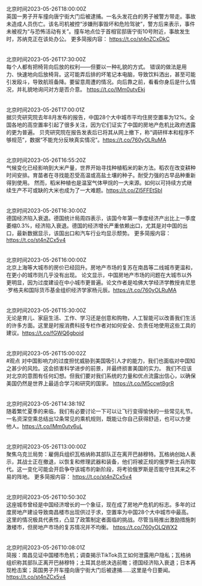 北京时间2023-05-26T18:00:00Z<br>英国一男子开车撞向唐宁街大门后被逮捕。一名头发花白的男子被警方带走。事故未造成人员伤亡。该名司机被控“涉嫌刑事毁坏和危险驾驶”，警方后来表示，事件未被视为“与恐怖活动有关”。撞车地点位于首相官邸唐宁街10号附近，事故发生时，苏纳克正在该处办公。
更多简报内容： https://t.co/st4nZCxDkC<br><br><br>北京时间2023-05-26T17:30:00Z<br>每个人都有把椅背向后放的权利——但要以一种礼貌的方式。
错误的做法是用力、快速地向后放椅背。这可能弄后排的坏笔记本电脑，导致饮料洒出，甚至可能引发殴斗，导致航班备降。要留意周遭的情况。向后靠之前，看看你身后是什么情况，并礼貌地询问对方是否介意。 https://t.co/lMm0utvEkj<br><br><br>北京时间2023-05-26T17:00:01Z<br>据贝壳研究院去年8月发布的报告，中国28个大中城市平均住房空置率为12%。全国各地的高空置率引起了很多关注，因为它们证实了中国的房地产危机比政府透露的更为普遍。
贝壳研究院在报告发表后已将其从网上撤下，称“调研样本和程序不够规范”，数据“不能充分反映真实情况”。https://t.co/760yOLRuMA<br><br><br>北京时间2023-05-26T16:55:20Z<br>气候变化已经影响到大米产量，世界开始寻找种植稻米的新方法。稻农在改变耕种时间安排。育苗者在寻找能忍受高温或高盐土壤的种子。耐受力强的古早品种重新得到使用。
然而，稻米种植也是温室气体甲烷的一大来源。如何以可持续方式继续生产不可或缺的大米也成为了一大难题。https://t.co/Zl5FFEtSbI<br><br><br>北京时间2023-05-26T16:30:00Z<br>德国经济陷入衰退。德国统计局周四表示，该国今年第一季度经济产出比上一季度萎缩0.3%，经济陷入衰退。德国的经济增长严重依赖出口，尤其是对中国的出口，最新数据显示，该国出口和汽车行业均显示颓势。
更多简报内容： https://t.co/st4nZCx5v4<br><br><br>北京时间2023-05-26T16:00:00Z<br>北京上海等大城市的房价已经回升。房地产市场的复苏在南昌等二线城市更温和，在更小的城市则几乎没有出现。
论文显示，中国房地产市场的问题在大城市以外更明显，因为过度建设在中小城市更普遍。论文作者是哈佛大学经济学教授肯尼思·罗格夫和国际货币基金组织经济学家杨元辰。https://t.co/760yOLRuMA<br><br><br>北京时间2023-05-26T15:30:00Z<br>无论是育儿、家庭生活、工作、学习还是创意和购物，人工智能可以改善我们生活的许多方面。这里是时报消费科技专栏作者对如何安全、负责任地使用这些工具的建议。https://t.co/fGWQ6gboid<br><br><br>北京时间2023-05-26T15:00:02Z<br>#观点 对中国影响力的过度担忧威胁到美国吸引人才的能力，我们也面临对中国知之甚少的风险。这会损害科学进步的前景，并最终损害美国的实力。
我们不应该对北京的意图有任何幻想。但我们要对我们系统的力量和优点流露出信心，以确保美国仍然是世界上最适合学习和研究的国家。
https://t.co/M5ccwt8grR<br><br><br>北京时间2023-05-26T14:38:19Z<br>随着繁忙夏季的来临，我们有必要讨论一下可以让飞行变得愉快的一些常见礼节。一名资深空乘总结出12条常见的乘机规则，既能让你自己获得舒适，也可以方便他人。https://t.co/lMm0utv6uL<br><br><br>北京时间2023-05-26T13:00:00Z<br>聚焦乌克兰局势：雇佣兵组织瓦格纳称其部队正在离开巴赫穆特。瓦格纳创始人表示，其战士正在撤退，以恢复和修理武器和装备，他们将被正规的俄罗斯士兵所取代。这一变化可能会开启争夺该城市的新阶段，将考验俄罗斯是否能守住其来之不易的阵地。
更多简报内容： https://t.co/st4nZCx5v4<br><br><br>北京时间2023-05-26T10:50:30Z<br>这座城市曾经是中国经济增长的一个象征，现在成了房地产危机的标志。多年的过度房地产建设导致南昌楼市出现供过于求，空置率为中国28个大中城市中最高。
这里的情况极具代表性，凸显了政策制定者面临的挑战。尽管当局推出激励措施刺激楼市，但房地产市场的复苏情况并不均衡。
https://t.co/760yOLQWX2<br><br><br>北京时间2023-05-26T10:08:01Z<br>简报：南昌见证中国楼市危机；调查揭示TikTok员工如何泄露用户隐私；瓦格纳组织称其部队正离开巴赫穆特；土耳其总统决选前瞻；德国经济陷入衰退；日本再现枪击案；英国男子开车撞向唐宁街大门后被逮捕……这里是今日要闻。
https://t.co/st4nZCx5v4<br><br><br>